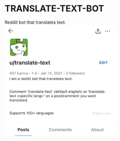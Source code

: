 # TRANSLATE-TEXT-BOT

Reddit bot that translates text. <br />
<img src="IMG_9642.jpg" width="360" height="360"/>
